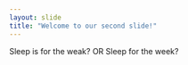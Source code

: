 ```yaml
---
layout: slide
title: "Welcome to our second slide!"
---
```

Sleep is for the weak? OR Sleep for the week?
